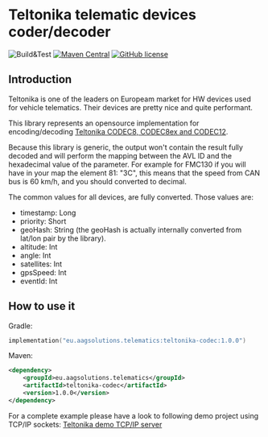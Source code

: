 # Teltonika telematic devices coder/decoder

![Build&Test](https://github.com/atdi/teltonika-codec/actions/workflows/main.yml/badge.svg) [![Maven Central](https://img.shields.io/maven-central/v/eu.aagsolutions.telematics/teltonika-codec)](https://central.sonatype.com/artifact/eu.aagsolutions.telematics/teltonika-codec/1.0.0) [![GitHub license](https://img.shields.io/badge/license-MIT-green.svg?style=flat)](https://opensource.org/licenses/MIT)

## Introduction

Teltonika is one of the leaders on Europeam market for HW devices used for vehicle telematics.
Their devices are pretty nice and quite performant.

This library represents an opensource implementation for encoding/decoding [Teltonika CODEC8, CODEC8ex and CODEC12](https://wiki.teltonika-gps.com/view/Codec).

Because this library is generic, the output won't contain the result fully decoded and will perform the mapping between the AVL ID and the hexadecimal value of the parameter.
For example for FMC130 if you will have in your map the element 81: "3C", this means that the speed from CAN bus is 60 km/h, and you should converted to decimal.

The common values for all devices, are fully converted.
Those values are:
- timestamp: Long
- priority: Short
- geoHash: String (the geoHash is actually internally converted from lat/lon pair by the library).
- altitude: Int
- angle: Int
- satellites: Int
- gpsSpeed: Int
- eventId: Int
 

## How to use it

Gradle:
```kotlin
implementation("eu.aagsolutions.telematics:teltonika-codec:1.0.0")
```

Maven:
```xml
<dependency>
    <groupId>eu.aagsolutions.telematics</groupId>
    <artifactId>teltonika-codec</artifactId>
    <version>1.0.0</version>
</dependency>
```

For a complete example please have a look to following demo project using TCP/IP sockets:
[Teltonika demo TCP/IP server](https://github.com/atdi/teltonika-demo-server)

